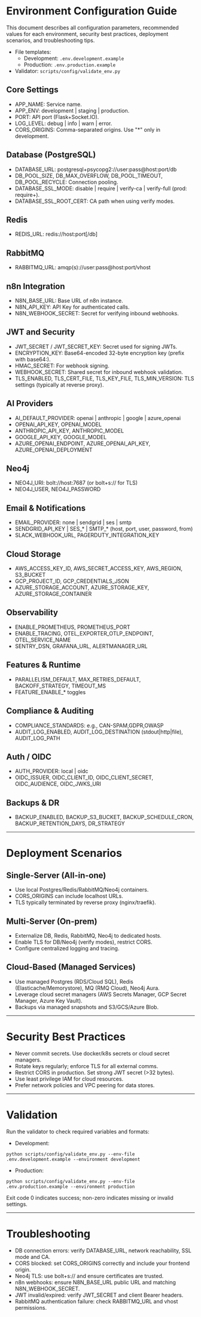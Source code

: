 # Environment Configuration Guide

This document describes all configuration parameters, recommended values for each environment, security best practices, deployment scenarios, and troubleshooting tips.

- File templates:
  - Development: `.env.development.example`
  - Production: `.env.production.example`
- Validator: `scripts/config/validate_env.py`

## Core Settings
- APP_NAME: Service name.
- APP_ENV: development | staging | production.
- PORT: API port (Flask+Socket.IO).
- LOG_LEVEL: debug | info | warn | error.
- CORS_ORIGINS: Comma-separated origins. Use "*" only in development.

## Database (PostgreSQL)
- DATABASE_URL: postgresql+psycopg2://user:pass@host:port/db
- DB_POOL_SIZE, DB_MAX_OVERFLOW, DB_POOL_TIMEOUT, DB_POOL_RECYCLE: Connection pooling.
- DATABASE_SSL_MODE: disable | require | verify-ca | verify-full (prod: require+).
- DATABASE_SSL_ROOT_CERT: CA path when using verify modes.

## Redis
- REDIS_URL: redis://host:port[/db]

## RabbitMQ
- RABBITMQ_URL: amqp(s)://user:pass@host:port/vhost

## n8n Integration
- N8N_BASE_URL: Base URL of n8n instance.
- N8N_API_KEY: API Key for authenticated calls.
- N8N_WEBHOOK_SECRET: Secret for verifying inbound webhooks.

## JWT and Security
- JWT_SECRET / JWT_SECRET_KEY: Secret used for signing JWTs.
- ENCRYPTION_KEY: Base64-encoded 32-byte encryption key (prefix with base64:).
- HMAC_SECRET: For webhook signing.
- WEBHOOK_SECRET: Shared secret for inbound webhook validation.
- TLS_ENABLED, TLS_CERT_FILE, TLS_KEY_FILE, TLS_MIN_VERSION: TLS settings (typically at reverse proxy).

## AI Providers
- AI_DEFAULT_PROVIDER: openai | anthropic | google | azure_openai
- OPENAI_API_KEY, OPENAI_MODEL
- ANTHROPIC_API_KEY, ANTHROPIC_MODEL
- GOOGLE_API_KEY, GOOGLE_MODEL
- AZURE_OPENAI_ENDPOINT, AZURE_OPENAI_API_KEY, AZURE_OPENAI_DEPLOYMENT

## Neo4j
- NEO4J_URI: bolt://host:7687 (or bolt+s:// for TLS)
- NEO4J_USER, NEO4J_PASSWORD

## Email & Notifications
- EMAIL_PROVIDER: none | sendgrid | ses | smtp
- SENDGRID_API_KEY | SES_* | SMTP_* (host, port, user, password, from)
- SLACK_WEBHOOK_URL, PAGERDUTY_INTEGRATION_KEY

## Cloud Storage
- AWS_ACCESS_KEY_ID, AWS_SECRET_ACCESS_KEY, AWS_REGION, S3_BUCKET
- GCP_PROJECT_ID, GCP_CREDENTIALS_JSON
- AZURE_STORAGE_ACCOUNT, AZURE_STORAGE_KEY, AZURE_STORAGE_CONTAINER

## Observability
- ENABLE_PROMETHEUS, PROMETHEUS_PORT
- ENABLE_TRACING, OTEL_EXPORTER_OTLP_ENDPOINT, OTEL_SERVICE_NAME
- SENTRY_DSN, GRAFANA_URL, ALERTMANAGER_URL

## Features & Runtime
- PARALLELISM_DEFAULT, MAX_RETRIES_DEFAULT, BACKOFF_STRATEGY, TIMEOUT_MS
- FEATURE_ENABLE_* toggles

## Compliance & Auditing
- COMPLIANCE_STANDARDS: e.g., CAN-SPAM,GDPR,OWASP
- AUDIT_LOG_ENABLED, AUDIT_LOG_DESTINATION (stdout|http|file), AUDIT_LOG_PATH

## Auth / OIDC
- AUTH_PROVIDER: local | oidc
- OIDC_ISSUER, OIDC_CLIENT_ID, OIDC_CLIENT_SECRET, OIDC_AUDIENCE, OIDC_JWKS_URI

## Backups & DR
- BACKUP_ENABLED, BACKUP_S3_BUCKET, BACKUP_SCHEDULE_CRON, BACKUP_RETENTION_DAYS, DR_STRATEGY

---

# Deployment Scenarios

## Single-Server (All-in-one)
- Use local Postgres/Redis/RabbitMQ/Neo4j containers.
- CORS_ORIGINS can include localhost URLs.
- TLS typically terminated by reverse proxy (nginx/traefik).

## Multi-Server (On-prem)
- Externalize DB, Redis, RabbitMQ, Neo4j to dedicated hosts.
- Enable TLS for DB/Neo4j (verify modes), restrict CORS.
- Configure centralized logging and tracing.

## Cloud-Based (Managed Services)
- Use managed Postgres (RDS/Cloud SQL), Redis (Elasticache/Memorystore), MQ (RMQ Cloud), Neo4j Aura.
- Leverage cloud secret managers (AWS Secrets Manager, GCP Secret Manager, Azure Key Vault).
- Backups via managed snapshots and S3/GCS/Azure Blob.

---

# Security Best Practices
- Never commit secrets. Use docker/k8s secrets or cloud secret managers.
- Rotate keys regularly; enforce TLS for all external comms.
- Restrict CORS in production. Set strong JWT secret (>32 bytes).
- Use least privilege IAM for cloud resources.
- Prefer network policies and VPC peering for data stores.

---

# Validation
Run the validator to check required variables and formats:

- Development:
```
python scripts/config/validate_env.py --env-file .env.development.example --environment development
```
- Production:
```
python scripts/config/validate_env.py --env-file .env.production.example --environment production
```

Exit code 0 indicates success; non-zero indicates missing or invalid settings.

---

# Troubleshooting
- DB connection errors: verify DATABASE_URL, network reachability, SSL mode and CA.
- CORS blocked: set CORS_ORIGINS correctly and include your frontend origin.
- Neo4j TLS: use bolt+s:// and ensure certificates are trusted.
- n8n webhooks: ensure N8N_BASE_URL public URL and matching N8N_WEBHOOK_SECRET.
- JWT invalid/expired: verify JWT_SECRET and client Bearer headers.
- RabbitMQ authentication failure: check RABBITMQ_URL and vhost permissions.
